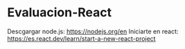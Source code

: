 # Evaluacion-React
Descgargar node.js: https://nodejs.org/en
Iniciarte en react: https://es.react.dev/learn/start-a-new-react-project